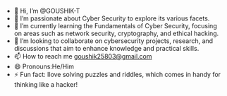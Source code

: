 - 👋 Hi, I’m @GOUSHIK-T
- 👀 I’m passionate about Cyber Security to explore its various facets.
- 🌱 I’m currently learning the Fundamentals of Cyber Security, focusing on areas such as network security, cryptography, and ethical hacking.
- 💞️ I’m looking to collaborate on cybersecurity projects, research, and discussions that aim to enhance knowledge and practical skills.
- 📫 How to reach me goushik25803@gmail.com
- 😄 Pronouns:He/Him
- ⚡ Fun fact: Ilove solving puzzles and riddles, which comes in handy for thinking like a hacker!

<!---
GOUSHIK-T/GOUSHIK-T is a ✨ special ✨ repository because its `README.md` (this file) appears on your GitHub profile.
You can click the Preview link to take a look at your changes.
--->
